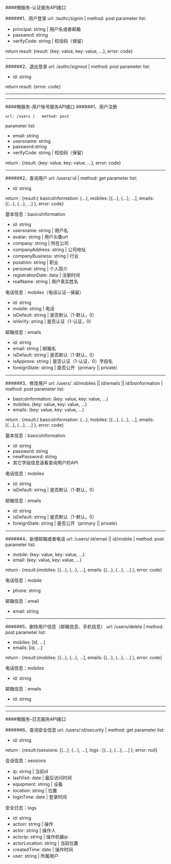 ####微服务-认证服务API接口

######1、用户登录
	url: /authc/signin		|	method: post
parameter list:

- principal: string		|	用户名或者邮箱
- password: string
- verifyCode: string		|	校验码（保留）

return result:	{result: {key: value, key: value, ...}, error: code}
- - - -
######2、退出登录
	url: /authc/signout		|	method: post
parameter list:

- id: string

return result:	{error: code}

- - - -
- - - -

####微服务-用户账号服务API接口
######1、用户注册

	url: /users	|	method: post
parameter list:

- email: string
- usersname: string
- password:string
- verifyCode: string		|	校验码（保留）


return : {result: {key: value, key: value, ...}, error: code}
- - - -

######2、查询用户
	url: /users/:id		|	method: get
parameter list:

- id: string

return : {result:{ basicsInformation: {...}, mobiles: [{...}, {...}, ...],   emails: [{...}, {...}, ...] }, error: code}

基本信息：basicsInformation

- id: string
- usersname: string	|	用户名
- avatar: string	|	用户头像url
- company: string	|	所在公司
- companyAddress: string	|		公司地址
- companyBusiness: string	|	行业
- posation: string	|	职业
- personal: string	|	个人简介
- registrationDate: data	|	注册时间
- realName: string	|	用户真实姓名

电话信息：mobiles（电话认证--保留）

- id: string
- mobile: string	|	电话
- isDefault: string	|	是否默认（1-默认，0）
- isVerify: string 		|		是否认证（1-认证，0)

邮箱信息：emails

- id: string
- email: string	|	邮箱名
- isDefault: string	|	是否默认（1-默认，0）
- isApprove: string	|	是否认证（1-认证，0）字段名
- foreignState: string 		|	是否公开（primary || private） 

- - - -

######3、修改用户
	url: /users/ :id/mobiles || id/emails || id/bsinformation		|	method: post
parameter list:

- basicsInformation: {key: value, key: value, ...}
- mobiles: {key: value, key: value, ...}
- emails: {key: value, key: value, ...}

return : {result:{ basicsInformation: {...}, mobiles: [{...}, {...}, ...],   emails: [{...}, {...}, ...] }, error: code}

基本信息：basicsInformation

- id: string
- password: string 
- newPassword: string
- 其它字段信息请看查询用户的API

电话信息：mobiles

- id: string
- isDefault: string	|	是否默认（1-默认，0）

邮箱信息：emails

- id: string
- isDefault: string	|	是否默认（1-默认，0）
- foreignState: string 		|	是否公开（primary || private）

- - - -

######4、新增邮箱或者电话
	url: /users/:id/email || id/mobile		|	method: post
parameter list:

- mobile: {key: value, key: value, ...}
- email: {key: value, key: value, ...}

return : {result:{mobiles: [{...}, {...}, ...],   emails: [{...}, {...}, ...] }, error: code}

电话信息：mobile

- phone: string

邮箱信息：email

- email: string

- - - -

######5、删除用户信息（邮箱信息、手机信息）
	url: /users/delete		|	method: post
parameter list:

- mobiles: [id, ...]
- emails: [id, ...]

return : {result:{mobiles: [{...}, {...}, ...],   emails: [{...}, {...}, ...] }, error: code}

电话信息：mobiles

- id: string

邮箱信息：emails

- id: string

- - - -
- - - -

####微服务-日志服务API接口

######6、查询安全信息
	url: /users/:id/security		|	method: get
parameter list:

- id: string

return : {result:{sessions: [{...}, {...}, ...],    logs : [{...}, {...}, ...] }, error: null}

会话信息：sessions

- ip: string	|	当前id
- lastVisit: date	|	最后访问时间
- equipment: string		|	设备
- location: string		|	位置
- loginTime: date		|	登录时间

安全日志：logs

- id: string
- action: string	|	操作
- actor: string		|	操作人
- actorIp: string		|	操作机器ip
- actorLocation: string		|	当前位置
- createdTime: date		|	操作时间
- user: string		|	所属用户

